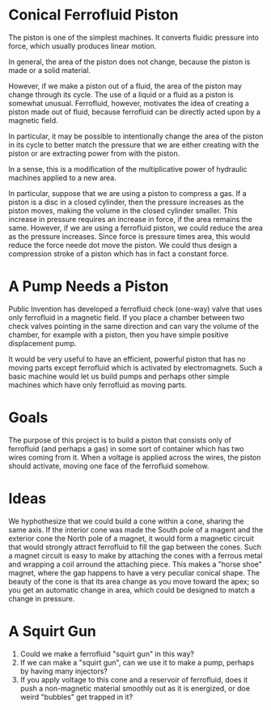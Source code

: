 # Conical Ferrofluid Piston

The piston is one of the simplest machines. It converts fluidic pressure into force, which usually produces linear motion.

In general, the area of the piston does not change, because the piston is made or a solid material.

However, if we make a piston out of a fluid, the area of the piston may change through its cycle.
The use of a liquid or a fluid as a piston is somewhat unusual. 
Ferrofluid, however, motivates the idea of creating a piston made out of fluid, because
ferrofluid can be directly acted upon by a magnetic field.

In particular, it may be possible to intentionally change the area of the piston 
in its cycle to better match the pressure that we are either creating with the piston
or are extracting power from with the piston.

In a sense, this is a modification of the multiplicative power of hydraulic machines 
applied to a new area.

In particular, suppose that we are using a piston to compress a gas. 
If a piston is a disc in a closed cylinder, then the pressure increases as the 
piston moves, making the volume in the closed cylinder smaller. This increase
in pressure requires an increase in force, if the area remains the same.
However, if we are using a ferrofluid piston, we could reduce the area as 
the pressure increases. Since force is pressure times area, this would reduce
the force neede dot move the piston. We could thus design a compression stroke
of a piston which has in fact a constant force.

# A Pump Needs a Piston

Public Invention has developed a ferrofluid check (one-way) valve that
uses only ferrofluid in a magnetic field. 
If you place a chamber between two check valves pointing in the same 
direction and can vary the volume of the chamber, for example with a piston,
then you have simple positive displacement pump.

It would be very useful to have an efficient, powerful piston that
has no moving parts except ferrofluid which is activated by electromagnets.
Such a basic machine would let us build pumps and perhaps other simple machines
which have only ferrofluid as moving parts.

# Goals

The purpose of this project is to build a piston that consists only 
of ferrofluid (and perhaps a gas) in some sort of container which has
two wires coming from it. When a voltage is applied across the wires,
the piston should activate, moving one face of the ferrofluid somehow.

# Ideas

We hyphothesize that we could build a cone within a cone, sharing the same
axis.
If the interior cone was made the South pole of a magent and the exterior cone
the North pole of a magnet, it would form a magnetic circuit that would strongly
attract ferrofluid to fill the gap between the cones.
Such a magnet circuit is easy to make by attaching the cones with a ferrous metal
and wrapping a coil arround the attaching piece.
This makes a "horse shoe" magnet, where the gap happens to have a very peculiar
conical shape.
The beauty of the cone is that its area change as you move toward the apex;
so you get an automatic change in area, which could be designed to match 
a change in pressure.

# A Squirt Gun

1. Could we make a ferrofluid "squirt gun" in this way?
2. If we can make a "squirt gun", can we use it to make a pump, perhaps by having many injectors?
3. If you apply voltage to this cone and a reservoir of ferrofluid, does it push a non-magnetic material smoothly
 out as it is energized, or doe weird "bubbles" get trapped in it?

